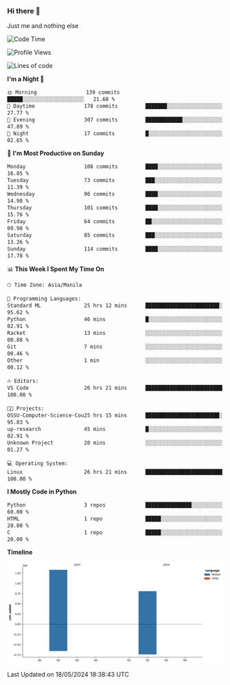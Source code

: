 ### Hi there 👋

Just me and nothing else


<!--START_SECTION:waka-->
![Code Time](http://img.shields.io/badge/Code%20Time-285%20hrs%2020%20mins-blue)

![Profile Views](http://img.shields.io/badge/Profile%20Views-2-blue)

![Lines of code](https://img.shields.io/badge/From%20Hello%20World%20I%27ve%20Written-2.1%20million%20lines%20of%20code-blue)

**I'm a Night 🦉** 

```text
🌞 Morning                139 commits         █████░░░░░░░░░░░░░░░░░░░░   21.68 % 
🌆 Daytime                178 commits         ███████░░░░░░░░░░░░░░░░░░   27.77 % 
🌃 Evening                307 commits         ████████████░░░░░░░░░░░░░   47.89 % 
🌙 Night                  17 commits          █░░░░░░░░░░░░░░░░░░░░░░░░   02.65 % 
```
📅 **I'm Most Productive on Sunday** 

```text
Monday                   108 commits         ████░░░░░░░░░░░░░░░░░░░░░   16.85 % 
Tuesday                  73 commits          ███░░░░░░░░░░░░░░░░░░░░░░   11.39 % 
Wednesday                96 commits          ████░░░░░░░░░░░░░░░░░░░░░   14.98 % 
Thursday                 101 commits         ████░░░░░░░░░░░░░░░░░░░░░   15.76 % 
Friday                   64 commits          ██░░░░░░░░░░░░░░░░░░░░░░░   09.98 % 
Saturday                 85 commits          ███░░░░░░░░░░░░░░░░░░░░░░   13.26 % 
Sunday                   114 commits         ████░░░░░░░░░░░░░░░░░░░░░   17.78 % 
```


📊 **This Week I Spent My Time On** 

```text
🕑︎ Time Zone: Asia/Manila

💬 Programming Languages: 
Standard ML              25 hrs 12 mins      ████████████████████████░   95.62 % 
Python                   46 mins             █░░░░░░░░░░░░░░░░░░░░░░░░   02.91 % 
Racket                   13 mins             ░░░░░░░░░░░░░░░░░░░░░░░░░   00.88 % 
Git                      7 mins              ░░░░░░░░░░░░░░░░░░░░░░░░░   00.46 % 
Other                    1 min               ░░░░░░░░░░░░░░░░░░░░░░░░░   00.12 % 

🔥 Editors: 
VS Code                  26 hrs 21 mins      █████████████████████████   100.00 % 

🐱‍💻 Projects: 
OSSU-Computer-Science-Cou25 hrs 15 mins      ████████████████████████░   95.83 % 
up-research              45 mins             █░░░░░░░░░░░░░░░░░░░░░░░░   02.91 % 
Unknown Project          20 mins             ░░░░░░░░░░░░░░░░░░░░░░░░░   01.27 % 

💻 Operating System: 
Linux                    26 hrs 21 mins      █████████████████████████   100.00 % 
```

**I Mostly Code in Python** 

```text
Python                   3 repos             ███████████████░░░░░░░░░░   60.00 % 
HTML                     1 repo              █████░░░░░░░░░░░░░░░░░░░░   20.00 % 
C                        1 repo              █████░░░░░░░░░░░░░░░░░░░░   20.00 % 
```



**Timeline**

![Lines of Code chart](https://raw.githubusercontent.com/brutist/brutist/main/assets/bar_graph.png)


 Last Updated on 18/05/2024 18:38:43 UTC
<!--END_SECTION:waka-->
